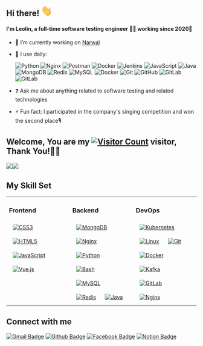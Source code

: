 <link rel="stylesheet" type="text/css" href="./beautiful.css">
 
## <div align="left">Hi there! <img src="https://raw.githubusercontent.com/Linlei-dev/Linlei-dev/master/wave.gif" width="30"></div>  

#### I'm Leolin, a full-time software testing engineer 👨‍💻 working since 2020🚀
  
- 🔭 I’m currently working on [Narwal](https://cn.narwal.com/about-us)  

- 🚀 I use daily:  

  ![Python](https://img.shields.io/badge/-Python-black?style=flat-square&logo=Python)
  ![Nginx](https://img.shields.io/badge/-Nginx-F6C915?style=flat-square&logo=nginx&logoColor=029137)
  ![Postman](https://img.shields.io/badge/-Postman-7A1FA2?style=flat-square&logo=postman&logoColor=FC8019)
  ![Docker](https://img.shields.io/badge/docker-20232A?style=flat-square&logo=docker&logoColor=61DAFB)
  ![Jenkins](https://img.shields.io/badge/-Jenkins-F6C915?style=flat-square&logo=jenkins&logoColor=F16061)
  ![JavaScript](https://img.shields.io/badge/-JavaScript-black?style=flat-square&logo=javascript)
  ![Java](https://img.shields.io/badge/-java-E34A86?style=flat-square&logo=java)
  ![MongoDB](https://img.shields.io/badge/-MongoDB-black?style=flat-square&logo=mongodb)
  ![Redis](https://img.shields.io/badge/-Redis-black?style=flat-square&logo=Redis)
  ![MySQL](https://img.shields.io/badge/-MySQL-black?style=flat-square&logo=mysql)
  ![Docker](https://img.shields.io/badge/-Docker-black?style=flat-square&logo=docker)
  ![Git](https://img.shields.io/badge/-Git-black?style=flat-square&logo=git)
  ![GitHub](https://img.shields.io/badge/-GitHub-181717?style=flat-square&logo=github)
  ![GitLab](https://img.shields.io/badge/-GitLab-FCA121?style=flat-square&logo=gitlab)
  ![GitLab](https://img.shields.io/badge/Vercel-000000?style=flat-square&logo=vercel&logoColor=white)

- ❓ Ask me about anything related to software testing and related technologies  

- ⚡ Fun fact: I participated in the company's singing competition and won the second place🎙️  


## Welcome, You are my [![Visitor Count](https://profile-counter.glitch.me/Linlei-dev/count.svg)](https://leolin66.top/) visitor, Thank You!🎉🎉

<!-- [![Top Langs](https://github-readme-stats.vercel.app/api/top-langs/?username=Linlei-dev&theme=flag-india)](https://github.com/Linlei-dev/github-readme-stats) -->

[<span><img src="https://github-readme-stats.vercel.app/api/top-langs/?username=Linlei-dev&layout=compact" height=145/></span><span><img src="https://github-readme-stats.vercel.app/api?username=Linlei-dev&count_private=true&show_icons=true" height=145/></span>](https://leolin66.top/)

<!--
<table border="0">
<tr>
<td valign="top">
<img src="https://github-readme-stats.vercel.app/api/top-langs/?username=Linlei-dev&layout=compact" alt="Top Langs" height="160" />
</td>
<td valign="top">
<img src="https://github-readme-stats.vercel.app/api?username=Linlei-dev&show_icons=true" alt="Linlei-dev's GitHub stats" height="160" />
</td>
</tr>
</table>
-->

<!--
![Top Langs](https://github-readme-stats.vercel.app/api/top-langs/?username=Linlei-dev&layout=compact)
![Linlei-dev's GitHub stats](https://github-readme-stats.vercel.app/api?username=Linlei-dev&show_icons=true)
-->


## My Skill Set  
<table><tr><td valign="top" width="33%">



### Frontend  
<div align="left">  
<a href="https://www.w3schools.com/css/" target="_blank"><img style="margin: 10px" src="https://profilinator.rishav.dev/skills-assets/css3-original-wordmark.svg" alt="CSS3" height="50" /></a>  
<a href="https://en.wikipedia.org/wiki/HTML5" target="_blank"><img style="margin: 10px" src="https://profilinator.rishav.dev/skills-assets/html5-original-wordmark.svg" alt="HTML5" height="50" /></a>  
<a href="https://www.javascript.com/" target="_blank"><img style="margin: 10px" src="https://profilinator.rishav.dev/skills-assets/javascript-original.svg" alt="JavaScript" height="50" /></a>  
<a href="https://vuejs.org/" target="_blank"><img style="margin: 10px" src="https://profilinator.rishav.dev/skills-assets/vuejs-original-wordmark.svg" alt="Vue.js" height="50" /></a>  
</div>

</td><td valign="top" width="33%">



### Backend  
<div align="left">  
<a href="https://www.mongodb.com/" target="_blank"><img style="margin: 10px" src="https://profilinator.rishav.dev/skills-assets/mongodb-original-wordmark.svg" alt="MongoDB" height="50" /></a>  
<a href="https://www.nginx.com/" target="_blank"><img style="margin: 10px" src="https://profilinator.rishav.dev/skills-assets/nginx-original.svg" alt="Nginx" height="50" /></a>  
<a href="https://www.python.org/" target="_blank"><img style="margin: 10px" src="https://profilinator.rishav.dev/skills-assets/python-original.svg" alt="Python" height="50" /></a>  
<a href="https://www.gnu.org/software/bash/" target="_blank"><img style="margin: 10px" src="https://profilinator.rishav.dev/skills-assets/gnu_bash-icon.svg" alt="Bash" height="50" /></a>  
<a href="https://www.mysql.com/" target="_blank"><img style="margin: 10px" src="https://profilinator.rishav.dev/skills-assets/mysql-original-wordmark.svg" alt="MySQL" height="50" /></a>  
<a href="https://redis.io/" target="_blank"><img style="margin: 10px" src="https://profilinator.rishav.dev/skills-assets/redis-original-wordmark.svg" alt="Redis" height="50" /></a>  
<a href="https://www.java.com/" target="_blank"><img style="margin: 10px" src="https://profilinator.rishav.dev/skills-assets/java-original-wordmark.svg" alt="Java" height="50" /></a>  
</div>

</td><td valign="top" width="33%">



### DevOps  
<div align="left">  
<a href="https://kubernetes.io/" target="_blank"><img style="margin: 10px" src="https://profilinator.rishav.dev/skills-assets/kubernetes-icon.svg" alt="Kubernetes" height="50" /></a>  
<a href="https://www.linux.org/" target="_blank"><img style="margin: 10px" src="https://profilinator.rishav.dev/skills-assets/linux-original.svg" alt="Linux" height="50" /></a>  
<a href="https://github.com/" target="_blank"><img style="margin: 10px" src="https://profilinator.rishav.dev/skills-assets/git-scm-icon.svg" alt="Git" height="50" /></a>
<a href="https://www.docker.com/" target="_blank"><img style="margin: 10px" src="https://profilinator.rishav.dev/skills-assets/docker-original-wordmark.svg" alt="Docker" height="50" /></a>  
<a href="https://kafka.apache.org/" target="_blank"><img style="margin: 10px" src="https://profilinator.rishav.dev/skills-assets/apache_kafka-icon.svg" alt="Kafka" height="50" /></a>  
<a href="https://about.gitlab.com/" target="_blank"><img style="margin: 10px" src="https://profilinator.rishav.dev/skills-assets/gitlab.svg" alt="GitLab" height="50" /></a>  
<a href="https://www.nginx.com/" target="_blank"><img style="margin: 10px" src="https://profilinator.rishav.dev/skills-assets/nginx-original.svg" alt="Nginx" height="50" /></a>  
</div>
</td></tr></table>  

## Connect with me  
[![Gmail Badge](https://img.shields.io/badge/-6leolin6@gmail.com-c14438?style=for-the-badge&logo=Gmail&logoColor=white&link=mailto:6leolin6@gmail.com)](mailto:6leolin6@gmail.com)
[![Github Badge](https://img.shields.io/badge/-@stone3-181717?style=for-the-badge&logo=GitHub&logoColor=white)](https://github.com/Linlei-dev)
[![Facebook Badge](https://img.shields.io/badge/Facebook-1877F2?style=for-the-badge&logo=facebook&logoColor=white)](https://www.facebook.com/share/aenvYgmRyzSwKRJD/?mibextid=LQQJ4d)
[![Notion Badge](https://img.shields.io/badge/Leo's_Blog-000000?style=for-the-badge&logo=notion&logoColor=white)](https://leolin66.top)
